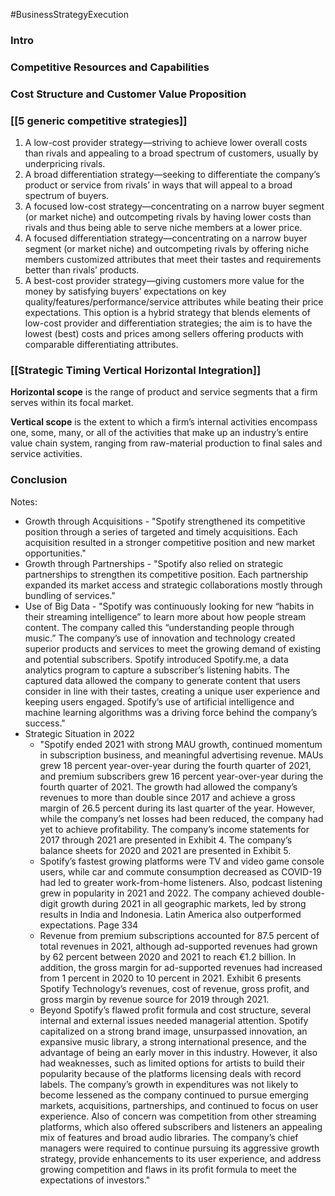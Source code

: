 #BusinessStrategyExecution
### Intro 

### Competitive Resources and Capabilities


### Cost Structure and Customer Value Proposition


### [[5 generic competitive strategies]]

1. A low-cost provider strategy—striving to achieve lower overall costs than rivals and appealing to a broad spectrum of customers, usually by underpricing rivals.
2. A broad differentiation strategy—seeking to differentiate the company’s product or service from rivals’ in ways that will appeal to a broad spectrum of buyers.
3. A focused low-cost strategy—concentrating on a narrow buyer segment (or market niche) and outcompeting rivals by having lower costs than rivals and thus being able to serve niche members at a lower price.
4. A focused differentiation strategy—concentrating on a narrow buyer segment (or market niche) and outcompeting rivals by offering niche members customized attributes that meet their tastes and requirements better than rivals’ products.
5. A best-cost provider strategy—giving customers more value for the money by satisfying buyers’ expectations on key quality/features/performance/service attributes while beating their price expectations. This option is a hybrid strategy that blends elements of low-cost provider and differentiation strategies; the aim is to have the lowest (best) costs and prices among sellers offering products with comparable differentiating attributes.
### [[Strategic Timing Vertical Horizontal Integration]]

**Horizontal scope** is the range of product and service segments that a firm serves within its focal market.

**Vertical scope** is the extent to which a firm’s internal activities encompass one, some, many, or all of the activities that make up an industry’s entire value chain system, ranging from raw-material production to final sales and service activities.

### Conclusion 


Notes:
- Growth through Acquisitions - "Spotify strengthened its competitive position through a series of targeted and timely acquisitions. Each acquisition resulted in a stronger competitive position and new market opportunities."
- Growth through Partnerships - "Spotify also relied on strategic partnerships to strengthen its competitive position. Each partnership expanded its market access and strategic collaborations mostly through bundling of services."
- Use of Big Data - "Spotify was continuously looking for new “habits in their streaming intelligence” to learn more about how people stream content. The company called this “understanding people through music.” The company’s use of innovation and technology created superior products and services to meet the growing demand of existing and potential subscribers. Spotify introduced Spotify.me, a data analytics program to capture a subscriber’s listening habits. The captured data allowed the company to generate content that users consider in line with their tastes, creating a unique user experience and keeping users engaged. Spotify’s use of artificial intelligence and machine learning algorithms was a driving force behind the company’s success."
- Strategic Situation in 2022
	- "Spotify ended 2021 with strong MAU growth, continued momentum in subscription business, and meaningful advertising revenue. MAUs grew 18 percent year-over-year during the fourth quarter of 2021, and premium subscribers grew 16 percent year-over-year during the fourth quarter of 2021. The growth had allowed the company’s revenues to more than double since 2017 and achieve a gross margin of 26.5 percent during its last quarter of the year. However, while the company’s net losses had been reduced, the company had yet to achieve profitability. The company’s income statements for 2017 through 2021 are presented in Exhibit 4. The company’s balance sheets for 2020 and 2021 are presented in Exhibit 5. 
	- Spotify’s fastest growing platforms were TV and video game console users, while car and commute consumption decreased as COVID-19 had led to greater work-from-home listeners. Also, podcast listening grew in popularity in 2021 and 2022. The company achieved double-digit growth during 2021 in all geographic markets, led by strong results in India and Indonesia. Latin America also outperformed expectations. Page 334 
	- Revenue from premium subscriptions accounted for 87.5 percent of total revenues in 2021, although ad-supported revenues had grown by 62 percent between 2020 and 2021 to reach €1.2 billion. In addition, the gross margin for ad-supported revenues had increased from 1 percent in 2020 to 10 percent in 2021. Exhibit 6 presents Spotify Technology’s revenues, cost of revenue, gross profit, and gross margin by revenue source for 2019 through 2021. 
	- Beyond Spotify’s flawed profit formula and cost structure, several internal and external issues needed managerial attention. Spotify capitalized on a strong brand image, unsurpassed innovation, an expansive music library, a strong international presence, and the advantage of being an early mover in this industry. However, it also had weaknesses, such as limited options for artists to build their popularity because of the platforms licensing deals with record labels. The company’s growth in expenditures was not likely to become lessened as the company continued to pursue emerging markets, acquisitions, partnerships, and continued to focus on user experience. Also of concern was competition from other streaming platforms, which also offered subscribers and listeners an appealing mix of features and broad audio libraries. The company’s chief managers were required to continue pursuing its aggressive growth strategy, provide enhancements to its user experience, and address growing competition and flaws in its profit formula to meet the expectations of investors."